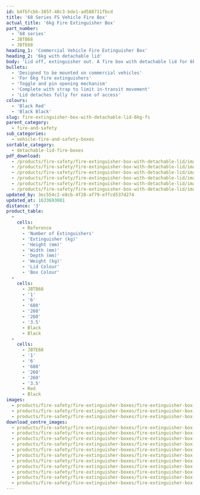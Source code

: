 ```yaml
---
id: b4fbfcbb-385f-48c3-bde1-ad588711fbcd
title: '68 Series FS Vehicle Fire Box'
actual_title: '6kg Fire Extinguisher Box'
part_number:
  - '68 series'
  - JBTB68
  - JBTE68
heading_1: 'Commercial Vehicle Fire Extinguisher Box'
heading_2: '6kg with detachable lid'
body: 'Lid off, extinguisher out. A fire box with detachable lid for 6kg fire extinguishers.'
bullets:
  - 'Designed to be mounted on commercial vehicles'
  - 'For 6kg fire extinguishers'
  - 'Toggle and pin opening mechanism'
  - 'Complete with strap to limit in-transit movement'
  - 'Lid detaches fully for ease of access'
colours:
  - 'Black Red'
  - 'Black Black'
slug: fire-extinguisher-box-with-detachable-lid-6kg-fs
parent_category:
  - fire-and-safety
sub_categories:
  - vehicle-fire-and-safety-boxes
sortable_category:
  - detachable-lid-fire-boxes
pdf_download:
  - /products/fire-safety/fire-extinguisher-box-with-detachable-lid/images-hr/JBTE68_01.jpg
  - /products/fire-safety/fire-extinguisher-box-with-detachable-lid/images-hr/JBTE68_02.jpg
  - /products/fire-safety/fire-extinguisher-box-with-detachable-lid/images-hr/JBTE68_03.jpg
  - /products/fire-safety/fire-extinguisher-box-with-detachable-lid/images-hr/JBTE68_04.jpg
  - /products/fire-safety/fire-extinguisher-box-with-detachable-lid/images-hr/JBTE68_05.jpg
  - /products/fire-safety/fire-extinguisher-box-with-detachable-lid/images-hr/JBTE68_06.jpg
updated_by: 3ec554c2-e8cb-4f28-af79-effcd537d274
updated_at: 1633693081
distance: '3'
product_table:
  -
    cells:
      - Reference
      - 'Number of Extinguishers'
      - 'Extinguisher (kg)'
      - 'Height (mm)'
      - 'Width (mm)'
      - 'Depth (mm)'
      - 'Weight (kg)'
      - 'Lid Colour'
      - 'Box Colour'
  -
    cells:
      - JBTB68
      - '1'
      - '6'
      - '680'
      - '260'
      - '260'
      - '3.5'
      - Black
      - Black
  -
    cells:
      - JBTE68
      - '1'
      - '6'
      - '680'
      - '260'
      - '260'
      - '3.5'
      - Red
      - Black
images:
  - products/fire-safety/fire-extinguisher-boxes/fire-extinguisher-box-with-detachable-lid/images-lr/Product_Image_776x776_(518x518_focus_area)-JBTE68_01.jpg
  - products/fire-safety/fire-extinguisher-boxes/fire-extinguisher-box-with-detachable-lid/images-lr/Product_Image_776x776_(518x518_focus_area)-JBTE68_02.jpg
  - products/fire-safety/fire-extinguisher-boxes/fire-extinguisher-box-with-detachable-lid/images-lr/Product_Image_776x776_(518x518_focus_area)-JBTE68_03.jpg
download_centre_images:
  - products/fire-safety/fire-extinguisher-boxes/fire-extinguisher-box-with-detachable-lid/images-hr/JBTE68_001.jpg
  - products/fire-safety/fire-extinguisher-boxes/fire-extinguisher-box-with-detachable-lid/images-hr/JBTE68_002.jpg
  - products/fire-safety/fire-extinguisher-boxes/fire-extinguisher-box-with-detachable-lid/images-hr/JBTE68_003.jpg
  - products/fire-safety/fire-extinguisher-boxes/fire-extinguisher-box-with-detachable-lid/images-hr/JBTE68_004.jpg
  - products/fire-safety/fire-extinguisher-boxes/fire-extinguisher-box-with-detachable-lid/images-hr/JBTE68_005.jpg
  - products/fire-safety/fire-extinguisher-boxes/fire-extinguisher-box-with-detachable-lid/images-hr/JBTE68_01.jpg
  - products/fire-safety/fire-extinguisher-boxes/fire-extinguisher-box-with-detachable-lid/images-hr/JBTE68_02.jpg
  - products/fire-safety/fire-extinguisher-boxes/fire-extinguisher-box-with-detachable-lid/images-hr/JBTE68_03.jpg
  - products/fire-safety/fire-extinguisher-boxes/fire-extinguisher-box-with-detachable-lid/images-hr/JBTE68_04.JPG
  - products/fire-safety/fire-extinguisher-boxes/fire-extinguisher-box-with-detachable-lid/images-hr/JBTE68_05.JPG
  - products/fire-safety/fire-extinguisher-boxes/fire-extinguisher-box-with-detachable-lid/images-hr/JBTE68_06.jpg
---
```

